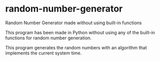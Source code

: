 # random-number-generator
Random Number Generator made without using built-in functions

This program has been made in Python without using any of the built-in functions for random number generation.

This program generates the random numbers with an algorithm that implements the current system time.
